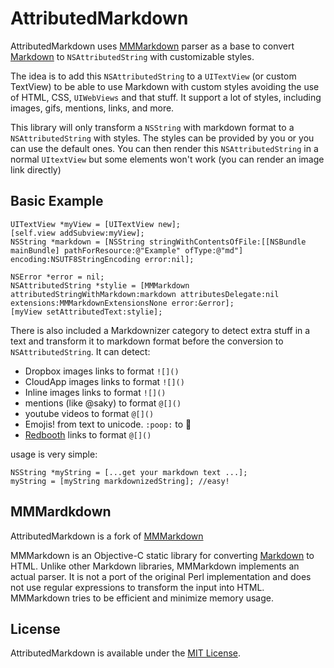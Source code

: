 # AttributedMarkdown

AttributedMarkdown uses [MMMarkdown](https://github.com/mdiep/MMMarkdown) parser as a base to convert [Markdown][] to `NSAttributedString` with customizable styles.

The idea is to add this `NSAttributedString` to a `UITextView` (or custom TextView) to be able to use Markdown with custom styles avoiding the use of HTML, CSS, `UIWebViews` and that stuff. 
It support a lot of styles, including images, gifs, mentions, links, and more.

This library will only transform a `NSString` with markdown format to a `NSAttributedString` with styles. The styles can be provided by you or you can use the default ones. 
You can then render this `NSAttributedString` in a normal `UItextView` but some elements won't work (you can render an image link directly)

## Basic Example 
````objc
UITextView *myView = [UITextView new];
[self.view addSubview:myView];
NSString *markdown = [NSString stringWithContentsOfFile:[[NSBundle mainBundle] pathForResource:@"Example" ofType:@"md"] encoding:NSUTF8StringEncoding error:nil];

NSError *error = nil;
NSAttributedString *stylie = [MMMarkdown attributedStringWithMarkdown:markdown attributesDelegate:nil extensions:MMMarkdownExtensionsNone error:&error];
[myView setAttributedText:stylie];

````

There is also included a Markdownizer category to detect extra stuff in a text and transform it to markdown format before the conversion to `NSAttributedString`. It can detect:

- Dropbox images links to format `![]()`
- CloudApp images links to format `![]()`
- Inline images links to format `![]()`
- mentions (like @saky) to format `@[]()`
- youtube videos to format `@[]()`
- Emojis! from text to unicode. `:poop:` to :poop:
- [Redbooth](www.redbooth.com) links to format `@[]()`

usage is very simple:

````
NSString *myString = [...get your markdown text ...];
myString = [myString markdownizedString]; //easy!
````



## MMMardkdown
AttributedMarkdown is a fork of [MMMarkdown](https://github.com/mdiep/MMMarkdown)

MMMarkdown is an Objective-C static library for converting [Markdown][] to HTML. Unlike other Markdown libraries, MMMarkdown implements an actual parser. It is not a port of the original Perl implementation and does not use regular expressions to transform the input into HTML. MMMarkdown tries to be efficient and minimize memory usage.

[Markdown]: http://daringfireball.net/projects/markdown/


## License
AttributedMarkdown is available under the [MIT License][].

[MIT License]: http://opensource.org/licenses/mit-license.php

